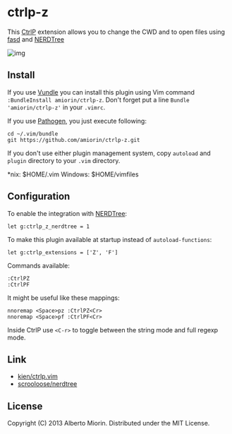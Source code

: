 # ctrlp-z
This [CtrlP][4] extension allows you to change the CWD and to open files using [fasd][3] and [NERDTree][5]

![img][6]

## Install
If you use [Vundle][1] you can install this plugin using Vim command `:BundleInstall amiorin/ctrlp-z`.
Don't forget put a line `Bundle 'amiorin/ctrlp-z'` in your `.vimrc`.

If you use [Pathogen][2], you just execute following:

    cd ~/.vim/bundle
    git https://github.com/amiorin/ctrlp-z.git

If you don't use either plugin management system, copy `autoload` and `plugin` directory to your `.vim` directory.

\*nix: $HOME/.vim
Windows: $HOME/vimfiles

## Configuration
To enable the integration with [NERDTree][5]:

    let g:ctrlp_z_nerdtree = 1

To make this plugin available at startup instead of `autoload-functions`:

    let g:ctrlp_extensions = ['Z', 'F']

Commands available:

    :CtrlPZ
    :CtrlPF

It might be useful like these mappings:

    nnoremap <Space>pz :CtrlPZ<Cr>
    nnoremap <Space>pf :CtrlPF<Cr>

Inside CtrlP use `<C-r>` to toggle between the string mode and full regexp mode.

## Link
* [kien/ctrlp.vim][4]
* [scrooloose/nerdtree][5]

## License
Copyright (C) 2013 Alberto Miorin. Distributed under the MIT License.

[1]: https://github.com/gmarik/vundle.git
[2]: https://github.com/tpope/vim-pathogen
[3]: https://github.com/clvv/fasd
[4]: https://github.com/kien/ctrlp.vim
[5]: https://github.com/scrooloose/nerdtree
[6]: https://pbs.twimg.com/media/BE1bIabCUAA3ItF.png:large
